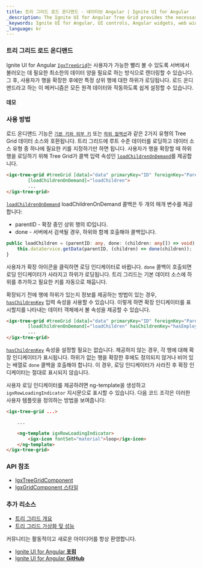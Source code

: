 ```yaml
---
title: 트리 그리드 로드 온디맨드 - 네이티브 Angular | Ignite UI for Angular
_description: The Ignite UI for Angular Tree Grid provides the necessary tools to load child data on demand when a parent row is expanded. That way the volume of data would be greatly reduced and can be retrieved only when the user needs it.
_keywords: Ignite UI for Angular, UI controls, Angular widgets, web widgets, UI widgets, Angular, Native Angular Components Suite, Native Angular Controls, Native Angular Components Library, Angular Tree Grid component, Angular Tree Table component, Angular Tree Grid control, Angular Tree Table control, Angular High Performance Tree Grid, Angular High Performance Tree Table, Tree Grid, Tree Table
_language: kr
---
```


### 트리 그리드 로드 온디맨드

Ignite UI for Angular [`IgxTreeGrid`]({environment:angularApiUrl}/classes/igxtreegridcomponent.html)는 사용자가 가능한 빨리 볼 수 있도록 서버에서 불러오는 데 필요한 최소한의 데이터 양을 필요로 하는 방식으로 렌더링할 수 있습니다. 그 후, 사용자가 행을 확장한 후에만 특정 상위 행에 대한 하위가 로딩됩니다. 로드 온디맨드라고 하는 이 메커니즘은 모든 원격 데이터와 작동하도록 쉽게 설정할 수 있습니다.

#### 데모


<code-view style="height:450px" 
           data-demos-base-url="{environment:demosBaseUrl}" 
           iframe-src="{environment:demosBaseUrl}/tree-grid/treegrid-load-on-demand/" >
</code-view>

<div class="divider--half"></div>

### 사용 방법

로드 온디맨드 기능은 [`기본 키와 외부 키`](tree-grid.md#primary-and-foreign-keys) 또는 [`하위 컬렉션`](tree-grid.md#child-collection)과 같은 2가지 유형의 Tree Grid 데이터 소스와 호환됩니다. 트리 그리드에 루트 수준 데이터를 로딩하고 데이터 소스 유형 중 하나에 필요한 키를 지정하기만 하면 됩니다. 사용자가 행을 확장할 때 하위 행을 로딩하기 위해 Tree Grid가 콜백 입력 속성인 [`loadChildrenOnDemand`]({environment:angularApiUrl}/classes/igxtreegridcomponent.html#loadchildrenondemand)를 제공합니다.

```html
<igx-tree-grid #treeGrid [data]="data" primaryKey="ID" foreignKey="ParentID"
        [loadChildrenOnDemand]="loadChildren">
        ...
</igx-tree-grid>
```

[`loadChildrenOnDemand`]({environment:angularApiUrl}/classes/igxtreegridcomponent.html#loadchildrenondemand) loadChildrenOnDemand 콜백은 두 개의 매개 변수를 제공합니다:

- parentID - 확장 중인 상위 행의 ID입니다.
- done - 서버에서 검색될 경우, 하위와 함께 호출해야 콜백입니다. 

```typescript
public loadChildren = (parentID: any, done: (children: any[]) => void) => {
    this.dataService.getData(parentID, (children) => done(children));
}
```

사용자가 확장 아이콘을 클릭하면 로딩 인디케이터로 바뀝니다. `done` 콜백이 호출되면 로딩 인디케이터가 사라지고 하위가 로딩됩니다. 트리 그리드는 기본 데이터 소스에 하위를 추가하고 필요한 키를 자동으로 채웁니다. 

확장되기 전에 행에 하위가 있는지 정보를 제공하는 방법이 있는 경우, [`hasChildrenKey`]({environment:angularApiUrl}/classes/igxtreegridcomponent.html#haschildrenkey) 입력 속성을 사용할 수 있습니다. 이렇게 하면 확장 인디케이터를 표시할지를 나타내는 데이터 객체에서 불 속성을 제공할 수 있습니다.

```html
<igx-tree-grid #treeGrid [data]="data" primaryKey="ID" foreignKey="ParentID"
        [loadChildrenOnDemand]="loadChildren" hasChildrenKey="hasEmployees">
        ...
</igx-tree-grid>
```

[`hasChildrenKey`]({environment:angularApiUrl}/classes/igxtreegridcomponent.html#haschildrenkey) 속성을 설정할 필요는 없습니다. 제공하지 않는 경우, 각 행에 대해 확장 인디케이터가 표시됩니다. 하위가 없는 행을 확장한 후에도 정의되지 않거나 비어 있는 배열로 `done` 콜백을 호출해야 합니다. 이 경우, 로딩 인디케이터가 사라진 후 확장 인디케이터는 절대로 표시되지 않습니다.

사용자 로딩 인디케이터를 제공하려면 ng-template을 생성하고 `igxRowLoadingIndicator` 지시문으로 표시할 수 있습니다. 다음 코드 조각은 이러한 사용자 템플릿을 정의하는 방법을 보여줍니다:

```html
<igx-tree-grid ...>

    ...

    <ng-template igxRowLoadingIndicator>
        <igx-icon fontSet="material">loop</igx-icon>
    </ng-template>
</igx-tree-grid>
```

### API 참조

<div class="divider--half"></div>

* [IgxTreeGridComponent]({environment:angularApiUrl}/classes/igxtreegridcomponent.html)
* [IgxGridComponent 스타일]({environment:sassApiUrl}/themes#function-grid-theme)

### 추가 리소스

<div class="divider--half"></div>

* [트리 그리드 개요](tree-grid.md)
* [트리 그리드 가상화 및 성능](virtualization.md)

<div class="divider--half"></div>
커뮤니티는 활동적이고 새로운 아이디어를 항상 환영합니다.

* [Ignite UI for Angular **포럼**](https://www.infragistics.com/community/forums/f/ignite-ui-for-angular)
* [Ignite UI for Angular **GitHub**](https://github.com/IgniteUI/igniteui-angular)
